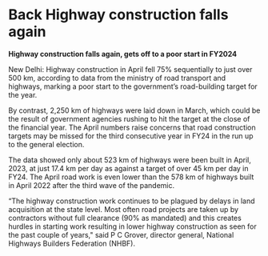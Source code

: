 # Back Highway construction falls again

**Highway construction falls again, gets off to a poor start in FY2024**

New Delhi: Highway construction in April fell 75% sequentially to just over 500 km, according to data from the ministry of road transport and highways, marking a poor start to the government’s road-building target for the year.

By contrast, 2,250 km of highways were laid down in March, which could be the result of government agencies rushing to hit the target at the close of the financial year. The April numbers raise concerns that road construction targets may be missed for the third consecutive year in FY24 in the run up to the general election.

The data showed only about 523 km of highways were been built in April, 2023, at just 17.4 km per day as against a target of over 45 km per day in FY24. The April road work is even lower than the 578 km of highways built in April 2022 after the third wave of the pandemic.

“The highway construction work continues to be plagued by delays in land acquisition at the state level. Most often road projects are taken up by contractors without full clearance (90% as mandated) and this creates hurdles in starting work resulting in lower highway construction as seen for the past couple of years," said P C Grover, director general, National Highways Builders Federation (NHBF).

